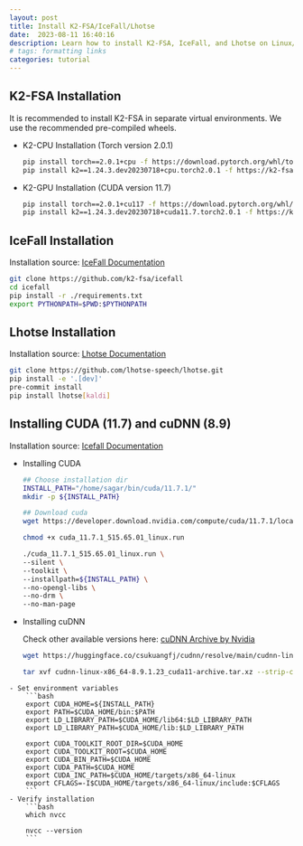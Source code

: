 ```yaml
---
layout: post
title: Install K2-FSA/IceFall/Lhotse
date:  2023-08-11 16:40:16
description: Learn how to install K2-FSA, IceFall, and Lhotse on Linux/Ubuntu.
# tags: formatting links
categories: tutorial
---
```



## K2-FSA Installation

It is recommended to install K2-FSA in separate virtual environments. We use the recommended pre-compiled wheels.

- K2-CPU Installation (Torch version 2.0.1)
    ```bash
    pip install torch==2.0.1+cpu -f https://download.pytorch.org/whl/torch_stable.html
    pip install k2==1.24.3.dev20230718+cpu.torch2.0.1 -f https://k2-fsa.github.io/k2/cpu.html
    ```

- K2-GPU Installation (CUDA version 11.7)
    ```bash
    pip install torch==2.0.1+cu117 -f https://download.pytorch.org/whl/torch_stable.html
    pip install k2==1.24.3.dev20230718+cuda11.7.torch2.0.1 -f https://k2-fsa.github.io/k2/cuda.html
    ```

## IceFall Installation
Installation source: [IceFall Documentation](https://icefall.readthedocs.io/en/latest/installation/index.html#install-cuda-toolkit-and-cudnn)
```bash
git clone https://github.com/k2-fsa/icefall
cd icefall
pip install -r ./requirements.txt
export PYTHONPATH=$PWD:$PYTHONPATH
```

## Lhotse Installation
Installation source: [Lhotse Documentation](https://lhotse.readthedocs.io/en/latest/getting-started.html#installation)

```bash
git clone https://github.com/lhotse-speech/lhotse.git
pip install -e '.[dev]'
pre-commit install
pip install lhotse[kaldi]
```

## Installing CUDA (11.7) and cuDNN (8.9)
Installation source: [Icefall Documentation](https://k2-fsa.github.io/k2/installation/cuda-cudnn.html#cuda-11-7)

- Installing CUDA
    ```bash
    ## Choose installation dir
    INSTALL_PATH="/home/sagar/bin/cuda/11.7.1/"
    mkdir -p ${INSTALL_PATH}

    ## Download cuda
    wget https://developer.download.nvidia.com/compute/cuda/11.7.1/local_installers/cuda_11.7.1_515.65.01_linux.run

    chmod +x cuda_11.7.1_515.65.01_linux.run

    ./cuda_11.7.1_515.65.01_linux.run \
    --silent \
    --toolkit \
    --installpath=${INSTALL_PATH} \
    --no-opengl-libs \
    --no-drm \
    --no-man-page
    ```
- Installing cuDNN
    
    Check other available versions here: [cuDNN Archive by Nvidia](https://developer.nvidia.com/rdp/cudnn-archive)
    ```bash
    wget https://huggingface.co/csukuangfj/cudnn/resolve/main/cudnn-linux-x86_64-8.9.1.23_cuda11-archive.tar.xz

    tar xvf cudnn-linux-x86_64-8.9.1.23_cuda11-archive.tar.xz --strip-components=1 -C ${INSTALL_PATH}
```
- Set environment variables
    ```bash
    export CUDA_HOME=${INSTALL_PATH}
    export PATH=$CUDA_HOME/bin:$PATH
    export LD_LIBRARY_PATH=$CUDA_HOME/lib64:$LD_LIBRARY_PATH
    export LD_LIBRARY_PATH=$CUDA_HOME/lib:$LD_LIBRARY_PATH

    export CUDA_TOOLKIT_ROOT_DIR=$CUDA_HOME
    export CUDA_TOOLKIT_ROOT=$CUDA_HOME
    export CUDA_BIN_PATH=$CUDA_HOME
    export CUDA_PATH=$CUDA_HOME
    export CUDA_INC_PATH=$CUDA_HOME/targets/x86_64-linux
    export CFLAGS=-I$CUDA_HOME/targets/x86_64-linux/include:$CFLAGS
    ``` 
- Verify installation
    ```bash
    which nvcc

    nvcc --version
    ```